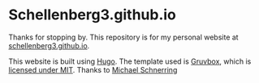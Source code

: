 # Schellenberg3.github.io

Thanks for stopping by. This repository is for my personal website at [schellenberg3.github.io](schellenberg3.github.io).

This website is built using [Hugo](https://gohugo.io/). The template used is [Gruvbox](https://themes.gohugo.io/themes/hugo-theme-gruvbox/),
which is [licensed under MIT](https://github.com/schnerring/hugo-theme-gruvbox/blob/main/LICENSE). Thanks to
[Michael Schnerring](https://github.com/schnerring/schnerring.github.io)
